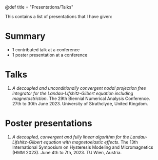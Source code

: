 @def title = "Presentations/Talks"

This contains a list of presentations that I have given:

# Summary

* 1 contributed talk at a conference
* 1 poster presentation at a conference

# Talks

1. _A decoupled and unconditionally convergent nodal projection free integrator for the Landau-Lifshitz-Gilbert equation including magnetostriction_. The 29th Biennial Numerical Analysis Conference. 27th to 30th June 2023. University of Strathclyde, United Kingdom.


# Poster presentations

1. _A decoupled, convergent and fully linear algorithm for the Landau-Lifshitz-Gilbert equation with magnetoelastic effects_. The 13th International Symposium on Hysteresis Modeling and Micromagnetics (HMM 2023). June 4th to 7th, 2023. TU Wien, Austria.